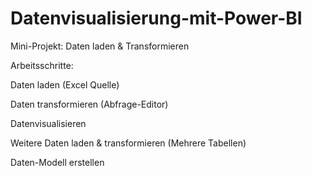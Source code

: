 # Datenvisualisierung-mit-Power-BI

Mini-Projekt: Daten laden & Transformieren

Arbeitsschritte:

Daten laden (Excel Quelle)

Daten transformieren (Abfrage-Editor)

Datenvisualisieren

Weitere Daten laden & transformieren (Mehrere Tabellen)

Daten-Modell erstellen

